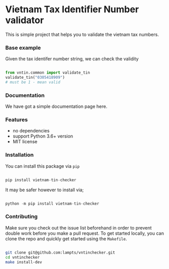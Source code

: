 # Vietnam Tax Identifier Number validator

This is simple project that helps you to validate the vietnam tax numbers.

### Base example

Given the tax identifer number string, we can check the validity

``` python

from vntin.common import validate_tin
validate_tin("0305418909")
# must be 1 - mean valid

```

### Documentation
We have got a simple documentation page here.


### Features

* no dependencies
* support Python 3.6+ version
* MIT license

### Installation

You can install this package via `pip`

``` python

pip install vietnam-tin-checker

```

It may be safer however to install via;

``` python

python -m pip install vietnam-tin-checker

```

### Contributing

Make sure you check out the issue list beforehand in order to prevent double work before you make a pull request. To get started locally, you can clone the repo and quickly get started using the `Makefile`.

``` bash

git clone git@github.com:lampts/vntinchecker.git
cd vntinchecker
make install-dev

```